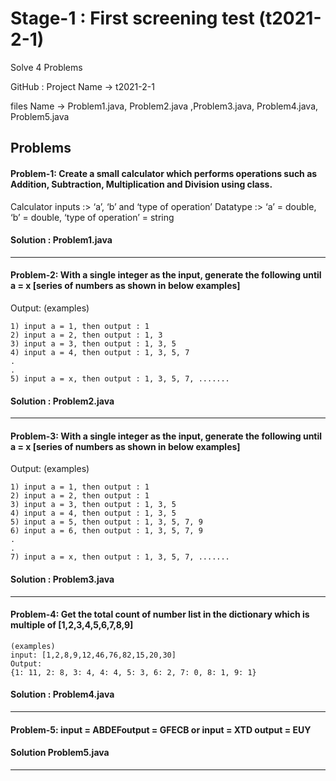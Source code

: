 
# Stage-1 : First screening test (t2021-2-1)

Solve 4 Problems

GitHub : Project Name -> t2021-2-1

files Name -> Problem1.java, Problem2.java ,Problem3.java, Problem4.java, Problem5.java 
## Problems

#### Problem-1: Create a small calculator which performs operations such as Addition, Subtraction, Multiplication and Division using class.
Calculator inputs :> ‘a’, ‘b’ and ‘type of operation’
Datatype :> ‘a’ = double, ‘b’ = double, ‘type of operation’ = string

#### Solution : Problem1.java
---

#### Problem-2: With a single integer as the input, generate the following until a = x [series of numbers as shown in below examples]

Output: (examples)

    1) input a = 1, then output : 1
    2) input a = 2, then output : 1, 3
    3) input a = 3, then output : 1, 3, 5
    4) input a = 4, then output : 1, 3, 5, 7
    .
    .
    5) input a = x, then output : 1, 3, 5, 7, .......

#### Solution : Problem2.java
---

#### Problem-3: With a single integer as the input, generate the following until a = x [series of numbers as shown in below examples]

Output: (examples)

    1) input a = 1, then output : 1
    2) input a = 2, then output : 1
    3) input a = 3, then output : 1, 3, 5
    4) input a = 4, then output : 1, 3, 5
    5) input a = 5, then output : 1, 3, 5, 7, 9
    6) input a = 6, then output : 1, 3, 5, 7, 9
    .
    .
    7) input a = x, then output : 1, 3, 5, 7, .......

#### Solution : Problem3.java
---

#### Problem-4: Get the total count of number list in the dictionary which is multiple of [1,2,3,4,5,6,7,8,9]
    (examples)
    input: [1,2,8,9,12,46,76,82,15,20,30]
    Output:
    {1: 11, 2: 8, 3: 4, 4: 4, 5: 3, 6: 2, 7: 0, 8: 1, 9: 1}

#### Solution : Problem4.java
---

#### Problem-5: input = ABDEFoutput = GFECB or input = XTD output = EUY 
#### Solution Problem5.java 
---
  
  
